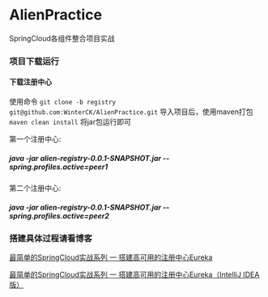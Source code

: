 # AlienPractice
SpringCloud各组件整合项目实战

### 项目下载运行
#### 下载注册中心
使用命令 `git clone -b registry git@github.com:WinterCK/AlienPractice.git` 导入项目后，使用maven打包 `maven clean install` 将jar包运行即可

第一个注册中心:
##### java -jar alien-registry-0.0.1-SNAPSHOT.jar --spring.profiles.active=peer1

第二个注册中心:
##### java -jar alien-registry-0.0.1-SNAPSHOT.jar --spring.profiles.active=peer2

### 搭建具体过程请看博客
[最简单的SpringCloud实战系列 一 搭建高可用的注册中心Eureka](http://blogcjk.sharewe.club/2019/07/07/SpringCloudIntegrationProjectStudy-One/)

[最简单的SpringCloud实战系列 一 搭建高可用的注册中心Eureka（IntelliJ IDEA版）](http://blogcjk.sharewe.club/2019/07/15/SpringCloudIntegrationProjectStudy-One-Idea/)

